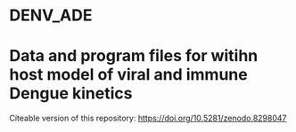 # DENV_ADE

# Data and program files for witihn host model of viral and immune Dengue kinetics

Citeable version of this repository:
https://doi.org/10.5281/zenodo.8298047
